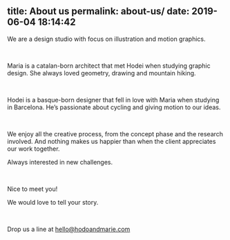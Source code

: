 title: About us
permalink: about-us/
date: 2019-06-04 18:14:42
---
We are a design studio with focus on illustration and motion graphics.

<br>

Maria is a catalan-born architect that met Hodei when studying graphic design. She always loved geometry, drawing and mountain hiking.

<br>

Hodei is a basque-born designer that fell in love with Maria when studying in Barcelona. He’s passionate about cycling and giving motion to our ideas.

<br>

We enjoy all the creative process, from the concept phase and the research involved. And nothing makes us happier than when the client appreciates our work together.

Always interested in new challenges.  
  
<br>

Nice to meet you!  
 
We would love to tell your story.

<br>

Drop us a line at hello@hodoandmarie.com
